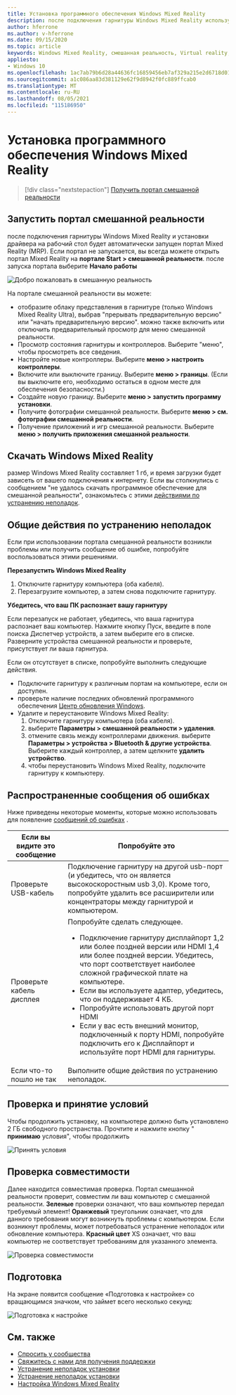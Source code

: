 ```yaml
---
title: Установка программного обеспечения Windows Mixed Reality
description: после подключения гарнитуры Windows Mixed Reality используйте приложение портала Mixed Reality, чтобы приступить к работе и скачать Windows Mixed Reality функции.
author: hferrone
ms.author: v-hferrone
ms.date: 09/15/2020
ms.topic: article
keywords: Windows Mixed Reality, смешанная реальность, Virtual reality, VR, MR, начало работы, настройка, портал смешанной реальности
appliesto:
- Windows 10
ms.openlocfilehash: 1ac7ab79b6d28a44636fc16859456eb7af329a215e2d6718d0190b86281d0b67
ms.sourcegitcommit: a1c086aa83d381129e62f9d8942f0fc889ffcab0
ms.translationtype: MT
ms.contentlocale: ru-RU
ms.lasthandoff: 08/05/2021
ms.locfileid: "115186950"
---
```

# <a name="install-windows-mixed-reality-software"></a>Установка программного обеспечения Windows Mixed Reality

> [!div class="nextstepaction"]
> [Получить портал смешанной реальности](https://www.microsoft.com/p/mixed-reality-portal/9ng1h8b3zc7m?activetab=pivot:overviewtab)

## <a name="launch-mixed-reality-portal"></a>Запустить портал смешанной реальности

после подключения гарнитуры Windows Mixed Reality и установки драйвера на рабочий стол будет автоматически запущен портал Mixed Reality (MRP). Если портал не запускается, вы всегда можете открыть портал Mixed Reality на **портале Start > смешанной реальности**. после запуска портала выберите **Начало работы**

![Добро пожаловать в смешанную реальность](images/1050px-mixedrealityportal.png)

На портале смешанной реальности вы можете:

* отобразите облаку представления в гарнитуре (только Windows Mixed Reality Ultra), выбрав "прерывать предварительную версию" или "начать предварительную версию". можно также включить или отключить предварительный просмотр для меню смешанной реальности.
* Просмотр состояния гарнитуры и контроллеров. Выберите "меню", чтобы просмотреть все сведения.
* Настройте новые контроллеры. Выберите **меню > настроить контроллеры**.
* Включите или выключите границу. Выберите **меню > границы**. (Если вы выключите его, необходимо остаться в одном месте для обеспечения безопасности.)
* Создайте новую границу. Выберите **меню > запустить программу установки**.
* Получите фотографии смешанной реальности. Выберите **меню > см. фотографии смешанной реальности**.
* Получение приложений и игр смешанной реальности. Выберите **меню > получить приложения смешанной реальности**.

## <a name="download-windows-mixed-reality"></a>Скачать Windows Mixed Reality

размер Windows Mixed Reality составляет 1 гб, и время загрузки будет зависеть от вашего подключения к интернету. Если вы столкнулись с сообщением "не удалось скачать программное обеспечение для смешанной реальности", ознакомьтесь с этими [действиями по устранению неполадок](installation_errors.md#we-couldnt-download-the-mixed-reality-software-or-hang-tight-while-we-do-some-downloading).

## <a name="general-troubleshooting"></a>Общие действия по устранению неполадок

Если при использовании портала смешанной реальности возникли проблемы или получить сообщение об ошибке, попробуйте воспользоваться этими решениями.

**Перезапустить Windows Mixed Reality**

1. Отключите гарнитуру компьютера (оба кабеля).
2. Перезагрузите компьютер, а затем снова подключите гарнитуру.

**Убедитесь, что ваш ПК распознает вашу гарнитуру**

Если перезапуск не работает, убедитесь, что ваша гарнитура распознает ваш компьютер. Нажмите кнопку Пуск, введите в поле поиска Диспетчер устройств, а затем выберите его в списке. Разверните устройства смешанной реальности и проверьте, присутствует ли ваша гарнитура.

Если он отсутствует в списке, попробуйте выполнить следующие действия.

* Подключите гарнитуру к различным портам на компьютере, если он доступен.
* проверьте наличие последних обновлений программного обеспечения [Центр обновления Windows](https://support.microsoft.com/help/12373).
* Удалите и переустановите Windows Mixed Reality:
    1. Отключите гарнитуру компьютера (оба кабеля).
    2. выберите **Параметры > смешанной реальности > удаления**.
    3. отмените связь между контроллерами движения. выберите **Параметры > устройства > Bluetooth & другие устройства**. Выберите каждый контроллер, а затем щелкните **удалить устройство**.
    4. чтобы переустановить Windows Mixed Reality, подключите гарнитуру к компьютеру.

## <a name="common-error-messages"></a>Распространенные сообщения об ошибках

Ниже приведены некоторые моменты, которые можно использовать для появление [сообщений об ошибках](error-codes.md) .

| Если вы видите это сообщение | Попробуйте это |
| --- | --- |
| Проверьте USB-кабель | Подключение гарнитуру на другой usb-порт (и убедитесь, что он является высокоскоростным usb 3,0). Кроме того, попробуйте удалить все расширители или концентраторы между гарнитурой и компьютером. |
| Проверьте кабель дисплея | Попробуйте сделать следующее. <ul><li>Подключение гарнитуру дисплайпорт 1,2 или более поздней версии или HDMI 1,4 или более поздней версии. Убедитесь, что порт соответствует наиболее сложной графической плате на компьютере.</li><li>Если вы используете адаптер, убедитесь, что он поддерживает 4 КБ.</li><li>Попробуйте использовать другой порт HDMI</li><li>Если у вас есть внешний монитор, подключенный к порту HDMI, попробуйте подключить его к Дисплайпорт и используйте порт HDMI для гарнитуры.</li></ul> |
| Если что-то пошло не так | Выполните общие действия по устранению неполадок. |

## <a name="review-and-accept-terms-and-conditions"></a>Проверка и принятие условий

Чтобы продолжить установку, на компьютере должно быть установлено 2 ГБ свободного пространства. Прочтите и нажмите кнопку " **принимаю** условия", чтобы продолжить

![Принять условия](images/1050px-mixedrealityportalpage2.png)

## <a name="compatibility-check"></a>Проверка совместимости

Далее находится совместимая проверка. Портал смешанной реальности проверит, совместим ли ваш компьютер с смешанной реальности. **Зеленые** проверки означают, что ваш компьютер передал требуемый элемент! **Оранжевый** треугольник означает, что для данного требования могут возникнуть проблемы с компьютером. Если возникнут проблемы, может потребоваться устранение неполадок или обновление компьютера. **Красный цвет** XS означает, что ваш компьютер не соответствует требованиям для указанного элемента.

![Проверка совместимости](images/1050px-compatcheck.png)

## <a name="getting-ready"></a>Подготовка

На экране появится сообщение «Подготовка к настройке» со вращающимся значком, что займет всего несколько секунд:

![Подготовка к настройке](images/1050px-gettingsetup.png)

## <a name="see-also"></a>См. также

* [Спросить у сообщества](https://answers.microsoft.com)
* [Свяжитесь с нами для получения поддержки](https://support.microsoft.com/contactus/)
* [Устранение неполадок установки](installation_errors.md)
* [Устранение неполадок установки](wmr-setup-faq.yml)
* [Настройка Windows Mixed Reality](set-up-windows-mixed-reality.md)
